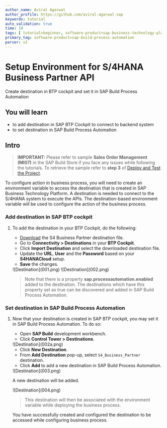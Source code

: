 ```yaml
---
author_name: Aviral Agarwal
author_profile: https://github.com/aviral-agarwal-sap
keywords: tutorial
auto_validation: true
time: 10
tags: [ tutorial>beginner, software-product>sap-business-technology-platform, tutorial>free-tier]
primary_tag: software-product>sap-build-process-automation
parser: v2
---
```


# Setup Environment for S/4HANA Business Partner API
<!-- description --> Create destination in BTP cockpit and set it in SAP Build Process Automation

## You will learn
  - to add destination in SAP BTP Cockpit to connect to backend system
  - to set destination in SAP Build Process Automation


## Intro
> **IMPORTANT:** Please refer to sample **Sales Order Management (MI07)** in the SAP Build Store if you face any issues while following the tutorials. To retrieve the sample refer to **step 3** of [Deploy and Test the Project](spa-dropdown-value-help-filtering-test).

To configure action in business process, you will need to create an environment variable to access the destination that is created in SAP Business Technology Platform. A destination is needed to connect to the S/4HANA system to execute the APIs. The destination-based environment variable will be used to configure the action of the business process.


### Add destination in SAP BTP cockpit

1. To add the destination in your BTP Cockpit, do the following:

    - [Download](https://www.sap.com/registration/trial.f47300f6-63b8-4f22-b189-dbadd3c903d6.html?id=0050000000420272023) the S4 Business Partner destination file.
    - Go to **Connectivity > Destinations** in your **BTP Cockpit**.
    - Click **Import Destination** and select the downloaded destination file.
    - Update the **URL**, **User** and the **Password** based on your **S4HANACloud** setup.
    - **Save** the changes.

    <!-- border -->![Destination](001.png)

    <!-- border -->![Destination](002.png)

    > Note that there is a property **sap.processautomation.enabled** added to the destination. The destinations which have this property set as true can be discovered and added in SAP Build Process Automation.


### Set destination in SAP Build Process Automation

1. Now that your destination is created in SAP BTP cockpit, you may set it in SAP Build Process Automation. To do so:

    - Open **SAP Build** development workbench.
    - Click **Control Tower > Destinations**.
  
    <!-- border -->![Destination](002a.png)

    - Click **New Destination**.
    - From **Add Destination** pop-up, select `S4_Business_Partner` destination.
    - Click **Add** to add a new destination in SAP Build Process Automation.

    <!-- border -->![Destination](003.png)

    A new destination will be added.

    <!-- border -->![Destination](004.png)

    > This destination will then be associated with the environment variable while deploying the business process.

    You have successfully created and configured the destination to be accessed while configuring business process.
